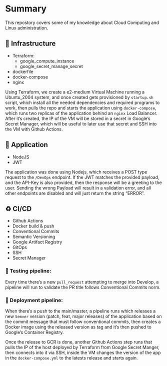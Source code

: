 # Summary

This repostory covers some of my knowledge about Cloud Computing and Linux administration.

## 🏢 Infrastructure
- Terraform:
    * google_compute_instance
    * google_secret_manage_secret
- dockerfile
- docker-compose
- nginx

Using Terraform, we create a e2-medium Virtual Machine running a Ubuntu_2004 system, and once created gets provisioned by `startup.sh` script, which install all the needed dependencies and required programs to work, then pulls the repo and starts the application using `docker-compose`, which runs two replicas of the application behind an `nginx` Load Balancer. After it’s created, the IP of the VM will be stored in a secret in Google’s Secret Manager, which will be useful to later use that secret and SSH into the VM with Github Actions.


## 📝 Application
- NodeJS
- JWT

The application was done using Nodejs, which receives a POST type request to the `/DevOps` endpoint. If the JWT matches the provided payload, and the API-Key is also provided, then the response will be a greeting to the user. Sending the wrong Payload will result in a validation error, and all other endpoints are disabled and will just return the string “ERROR”.

## ♻️ CI/CD
- Github Actions
- Docker build & push
- Conventional Commits
- Semantic Versioning
- Google Artifact Registry
- GitOps
- SSH
- Secret Manager



### 🧪 Testing pipeline:

Every time there’s a new `pull_request` attempting to merge into Develop, a pipeline will run to validate the PR title follows Conventional Commits norm.

### 🚀 Deployment pipeline:
When there’s a push to the main/master, a pipeline runs which releases a new `Semver` version (patch, feat, major releases) of the application based on the commit message that must follow conventional commits, then creates a Docker image using the released version as tag and it’s then pushed to Google’s Container Registry.

Once the release to GCR is done, another Github Actions step runs that pulls the IP of the host deployed by Terraform from Google Secret Manger, then connects into it via SSH, inside the VM changes the version of the app in the `docker-compose.yml` to the latests release and starts again.
